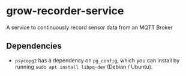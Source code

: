 # grow-recorder-service

A service to continuously record sensor data from an MQTT Broker

## Dependencies

- `psycopg2` has a dependency on `pg_config`, which you can install by running `sudo apt install libpq-dev` (Debian / Ubuntu).
